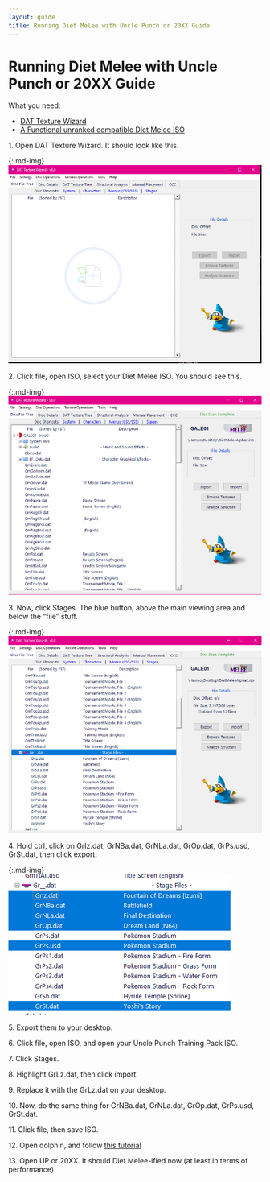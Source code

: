```yaml
---
layout: guide
title: Running Diet Melee with Uncle Punch or 20XX Guide
---
```


# Running Diet Melee with Uncle Punch or 20XX Guide

What you need:

- [DAT Texture Wizard](https://smashboards.com/threads/dat-texture-wizard-current-version-6-1-1.373777/)
- [A Functional unranked compatible Diet Melee ISO](https://diet.melee.tv/download/)



1\. Open DAT Texture Wizard. It should look like this.

{:.md-img}
![image of DAT default view](\images\guides\dat-1.png)

2\. Click file, open ISO, select your Diet Melee ISO. You should see this.

{:.md-img}
![image of DAT Diet Melee view](\images\guides\dat-2.png)

3\. Now, click Stages. The blue button, above the main viewing area and below the “file” stuff.

{:.md-img}
![image of stages clicked in DAT](\images\guides\dat-3.png)

4\. Hold ctrl, click on GrIz.dat, GrNBa.dat, GrNLa.dat, GrOp.dat, GrPs.usd, GrSt.dat, then click export.

{:.md-img}
![image of all the selected files to be group selected](\images\guides\dat-4.png)

5\. Export them to your desktop.

6\. Click file, open ISO, and open your Uncle Punch Training Pack ISO.

7\. Click Stages.

8\. Highlight GrLz.dat, then click import.

9\. Replace it with the GrLz.dat on your desktop.

10\. Now, do the same thing for GrNBa.dat, GrNLa.dat, GrOp.dat, GrPs.usd, GrSt.dat.

11\. Click file, then save ISO.

12\. Open dolphin, and follow [this tutorial](https://docs.google.com/document/d/1EasOZ7hNq2I6AU3Cf1NHAA4YTlAGohAjyD6RArFBPlE/edit?usp=drivesdk)

13\. Open UP or 20XX. It should Diet Melee-ified now (at least in terms of performance)
